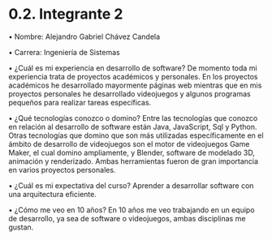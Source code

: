 # 0.2. Integrante 2

• Nombre: Alejandro Gabriel Chávez Candela

• Carrera: Ingeniería de Sistemas

• ¿Cuál es mi experiencia en desarrollo de software?
De momento toda mi experiencia trata de proyectos académicos y personales. En los proyectos académicos he desarrollado mayormente páginas web mientras que en mis proyectos personales he desarrollado videojuegos y algunos programas pequeños para realizar tareas específicas.

• ¿Qué tecnologías conozco o domino?
Entre las tecnologías que conozco en relación al desarrollo de software están Java, JavaScript, Sql y Python.
Otras tecnologías que domino que son más utilizadas específicamente en el ámbito de desarrollo de videojuegos son el motor de videojuegos Game Maker, el cual domino ampliamente, y Blender, software de modelado 3D, animación y renderizado. Ambas herramientas fueron de gran importancia en varios proyectos personales.

• ¿Cuál es mi expectativa del curso?
Aprender a desarrollar software con una arquitectura eficiente.

• ¿Cómo me veo en 10 años?
En 10 años me veo trabajando en un equipo de desarrollo, ya sea de software o videojuegos, ambas disciplinas me gustan.